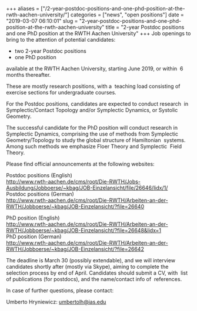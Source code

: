 +++
aliases = ["/2-year-postdoc-positions-and-one-phd-position-at-the-rwth-aachen-university/"]
categories = ["news", "open positions"]
date = "2019-03-07 06:10:01"
slug = "2-year-postdoc-positions-and-one-phd-position-at-the-rwth-aachen-university"
title = "2-year Postdoc positions and one PhD position   at the RWTH Aachen University"
+++
Job openings to bring to the attention of potential candidates:

-   two 2-year Postdoc positions
-   one PhD position   

available at the RWTH Aachen University, starting June 2019, or within 
6 months thereafter.

These are mostly research positions, with a  teaching load consisting of
exercise sections for undergraduate courses.

For the Postdoc positions, candidates are expected to conduct research 
in Symplectic/Contact Topology and/or Symplectic Dynamics, or Systolic
Geometry.

The successful candidate for the PhD position will conduct research in 
Symplectic Dynamics, comprising the use of methods from Symplectic 
Geometry/Topology to study the global structure of Hamiltonian  systems.
Among such methods we emphasize Floer Theory and Symplectic  Field
Theory.

Please find official announcements at the following websites:

Postdoc positions (English)  
<http://www.rwth-aachen.de/cms/root/Die-RWTH/Jobs-Ausbildung/Jobboerse/~kbag/JOB-Einzelansicht/file/26646/lidx/1/>  
Postdoc positions (German)  
<http://www.rwth-aachen.de/cms/root/Die-RWTH/Arbeiten-an-der-RWTH/Jobboerse/~kbag/JOB-Einzelansicht/?file=26640>

PhD position (English)  
<http://www.rwth-aachen.de/cms/root/Die-RWTH/Arbeiten-an-der-RWTH/Jobboerse/~kbag/JOB-Einzelansicht/?file=26648&lidx=1>  
PhD position (German)  
<http://www.rwth-aachen.de/cms/root/Die-RWTH/Arbeiten-an-der-RWTH/Jobboerse/~kbag/JOB-Einzelansicht/?file=26642>

The deadline is March 30 (possibly extendable), and we will interview 
candidates shortly after (mostly via Skype), aiming to complete the 
selection process by end of April. Candidates should submit a CV, with 
list of publications (for postdocs), and the name/contact info of 
references.

In case of further questions, please contact:

Umberto Hryniewicz: umbertolh@ias.edu

